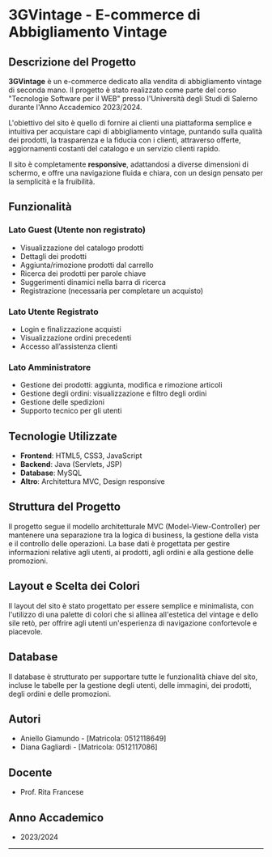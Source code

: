 # 3GVintage - E-commerce di Abbigliamento Vintage

## Descrizione del Progetto

**3GVintage** è un e-commerce dedicato alla vendita di abbigliamento vintage di seconda mano. Il progetto è stato realizzato come parte del corso "Tecnologie Software per il WEB" presso l'Università degli Studi di Salerno durante l'Anno Accademico 2023/2024.

L'obiettivo del sito è quello di fornire ai clienti una piattaforma semplice e intuitiva per acquistare capi di abbigliamento vintage, puntando sulla qualità dei prodotti, la trasparenza e la fiducia con i clienti, attraverso offerte, aggiornamenti costanti del catalogo e un servizio clienti rapido.

Il sito è completamente **responsive**, adattandosi a diverse dimensioni di schermo, e offre una navigazione fluida e chiara, con un design pensato per la semplicità e la fruibilità.


## Funzionalità

### Lato Guest (Utente non registrato)
- Visualizzazione del catalogo prodotti
- Dettagli dei prodotti
- Aggiunta/rimozione prodotti dal carrello
- Ricerca dei prodotti per parole chiave
- Suggerimenti dinamici nella barra di ricerca
- Registrazione (necessaria per completare un acquisto)

### Lato Utente Registrato
- Login e finalizzazione acquisti
- Visualizzazione ordini precedenti
- Accesso all’assistenza clienti

### Lato Amministratore
- Gestione dei prodotti: aggiunta, modifica e rimozione articoli
- Gestione degli ordini: visualizzazione e filtro degli ordini
- Gestione delle spedizioni
- Supporto tecnico per gli utenti

## Tecnologie Utilizzate

- **Frontend**: HTML5, CSS3, JavaScript
- **Backend**: Java (Servlets, JSP)
- **Database**: MySQL
- **Altro**: Architettura MVC, Design responsive

## Struttura del Progetto

Il progetto segue il modello architetturale MVC (Model-View-Controller) per mantenere una separazione tra la logica di business, la gestione della vista e il controllo delle operazioni. La base dati è progettata per gestire informazioni relative agli utenti, ai prodotti, agli ordini e alla gestione delle promozioni.

## Layout e Scelta dei Colori

Il layout del sito è stato progettato per essere semplice e minimalista, con l'utilizzo di una palette di colori che si allinea all'estetica del vintage e dello sile retò, per offrire agli utenti un'esperienza di navigazione confortevole e piacevole.

## Database

Il database è strutturato per supportare tutte le funzionalità chiave del sito, incluse le tabelle per la gestione degli utenti, delle immagini, dei prodotti, degli ordini e delle promozioni.

## Autori

- Aniello Giamundo - [Matricola: 0512118649]
- Diana Gagliardi - [Matricola: 0512117086]

## Docente

- Prof. Rita Francese

## Anno Accademico

- 2023/2024

---
